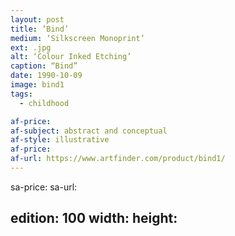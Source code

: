 ```yaml
---
layout: post
title: ‘Bind’
medium: ‘Silkscreen Monoprint’
ext: .jpg
alt: ‘Colour Inked Etching’
caption: “Bind”
date: 1990-10-09
image: bind1
tags:
  - childhood

af-price:
af-subject: abstract and conceptual
af-style: illustrative
af-price:
af-url: https://www.artfinder.com/product/bind1/
---
```



sa-price:
sa-url:

edition: 100
width: 
height: 
---

